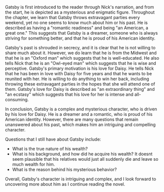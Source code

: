Gatsby is first introduced to the reader through Nick's narration, and from the start, he is depicted as a mysterious and enigmatic figure. Throughout the chapter, we learn that Gatsby throws extravagant parties every weekend, yet no one seems to know much about him or his past. He is described as having a "romantic readiness" and being "an American, a great one." This suggests that Gatsby is a dreamer, someone who is always striving for something better, and that he is proud of his American identity.

Gatsby's past is shrouded in secrecy, and it is clear that he is not willing to share much about it. However, we do learn that he is from the Midwest and that he is an "Oxford man" which suggests that he is well-educated. He also tells Nick that he is an "Owl-eyed man" which suggests that he is wise and perceptive. Gatsby's primary motivation is his love for Daisy. He tells Nick that he has been in love with Daisy for five years and that he wants to be reunited with her. He is willing to do anything to win her back, including throwing these extravagant parties in the hopes that she will attend one of them. Gatsby's love for Daisy is described as "an extraordinary thing" and "an ecstasy" which suggests that his love for her is intense and all-consuming.

In conclusion, Gatsby is a complex and mysterious character, who is driven by his love for Daisy. He is a dreamer and a romantic, who is proud of his American identity. However, there are many questions that remain unanswered about his past, which makes him an intriguing and compelling character. 

Questions that I still have about Gatsby include:
* What is the true nature of his wealth?
* What is his background, and how did he acquire his wealth? It doesnt seem plausible that his relatives would just all suddenly die and leave so much wealth for him. 
* What is the reason behind his mysterious behavior? 

Overall, Gatsby's character is intriguing and complex, and I look forward to uncovering more about him as I continue reading the novel.